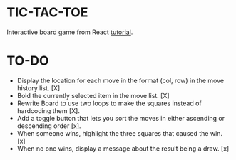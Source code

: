 # TIC-TAC-TOE
Interactive board game from React [tutorial](https://reactjs.org/tutorial/tutorial.html). 

# TO-DO
 - Display the location for each move in the format (col, row) in the move history list.  [X]
 - Bold the currently selected item in the move list. [X]
 - Rewrite Board to use two loops to make the squares instead of hardcoding them [X].
 - Add a toggle button that lets you sort the moves in either ascending or descending order [x].
 - When someone wins, highlight the three squares that caused the win. [x]
 - When no one wins, display a message about the result being a draw. [x]

